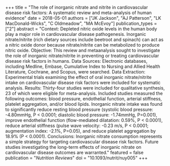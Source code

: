 +++
title = "The role of inorganic nitrate and nitrite in cardiovascular disease risk factors: A systematic review and meta-analysis of human evidence"
date = 2018-05-01
authors = ["JK Jackson", "AJ Patterson", "LK MacDonald-Wicks", "C Oldmeadow", "MA McEvoy"]
publication_types = ["2"]
abstract = "Context: Depleted nitric oxide levels in the human body play a major role in cardiovascular disease pathogenesis. Inorganic nitrate/nitrite (rich dietary sources include beetroot and spinach) can act as a nitric oxide donor because nitrate/nitrite can be metabolized to produce nitric oxide. Objective: This review and metaanalysis sought to investigate the role of inorganic nitrate/nitrite in preventing or treating cardiovascular disease risk factors in humans. Data Sources: Electronic databases, including Medline, Embase, Cumulative Index to Nursing and Allied Health Literature, Cochrane, and Scopus, were searched. Data Extraction: Experimental trials examining the effect of oral inorganic nitrate/nitrite intake on cardiovascular disease risk factors were included for systematic analysis. Results: Thirty-four studies were included for qualitative synthesis, 23 of which were eligible for meta-analysis. Included studies measured the following outcomes: blood pressure, endothelial function, arterial stiffness, platelet aggregation, and/or blood lipids. Inorganic nitrate intake was found to significantly reduce resting blood pressure (systolic blood pressure: -4.80mmHg, P < 0.0001; diastolic blood pressure: -1.74mmHg, P=0.001), improve endothelial function (flow-mediated dilatation: 0.59%, P < 0.0001), reduce arterial stiffness (pulse wave velocity: -0.23 m/s, P < 0.0001; augmentation index: -2.1%, P=0.05), and reduce platelet aggregation by 18.9% (P < 0.0001). Conclusions: Inorganic nitrate consumption represents a simple strategy for targeting cardiovascular disease risk factors. Future studies investigating the long-term effects of inorganic nitrate on cardiovascular disease outcomes are warranted."
featured = false
publication = "*Nutrition Reviews*"
doi = "10.1093/nutrit/nuy005"
+++

